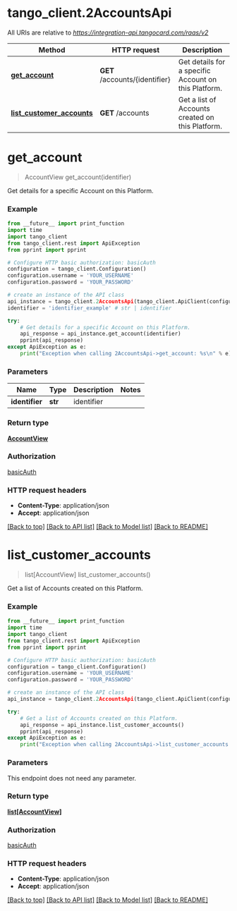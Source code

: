 # tango_client.2AccountsApi

All URIs are relative to *https://integration-api.tangocard.com/raas/v2*

Method | HTTP request | Description
------------- | ------------- | -------------
[**get_account**](2AccountsApi.md#get_account) | **GET** /accounts/{identifier} | Get details for a specific Account on this Platform.
[**list_customer_accounts**](2AccountsApi.md#list_customer_accounts) | **GET** /accounts | Get a list of Accounts created on this Platform.


# **get_account**
> AccountView get_account(identifier)

Get details for a specific Account on this Platform.

### Example
```python
from __future__ import print_function
import time
import tango_client
from tango_client.rest import ApiException
from pprint import pprint

# Configure HTTP basic authorization: basicAuth
configuration = tango_client.Configuration()
configuration.username = 'YOUR_USERNAME'
configuration.password = 'YOUR_PASSWORD'

# create an instance of the API class
api_instance = tango_client.2AccountsApi(tango_client.ApiClient(configuration))
identifier = 'identifier_example' # str | identifier

try:
    # Get details for a specific Account on this Platform.
    api_response = api_instance.get_account(identifier)
    pprint(api_response)
except ApiException as e:
    print("Exception when calling 2AccountsApi->get_account: %s\n" % e)
```

### Parameters

Name | Type | Description  | Notes
------------- | ------------- | ------------- | -------------
 **identifier** | **str**| identifier | 

### Return type

[**AccountView**](AccountView.md)

### Authorization

[basicAuth](../README.md#basicAuth)

### HTTP request headers

 - **Content-Type**: application/json
 - **Accept**: application/json

[[Back to top]](#) [[Back to API list]](../README.md#documentation-for-api-endpoints) [[Back to Model list]](../README.md#documentation-for-models) [[Back to README]](../README.md)

# **list_customer_accounts**
> list[AccountView] list_customer_accounts()

Get a list of Accounts created on this Platform.

### Example
```python
from __future__ import print_function
import time
import tango_client
from tango_client.rest import ApiException
from pprint import pprint

# Configure HTTP basic authorization: basicAuth
configuration = tango_client.Configuration()
configuration.username = 'YOUR_USERNAME'
configuration.password = 'YOUR_PASSWORD'

# create an instance of the API class
api_instance = tango_client.2AccountsApi(tango_client.ApiClient(configuration))

try:
    # Get a list of Accounts created on this Platform.
    api_response = api_instance.list_customer_accounts()
    pprint(api_response)
except ApiException as e:
    print("Exception when calling 2AccountsApi->list_customer_accounts: %s\n" % e)
```

### Parameters
This endpoint does not need any parameter.

### Return type

[**list[AccountView]**](AccountView.md)

### Authorization

[basicAuth](../README.md#basicAuth)

### HTTP request headers

 - **Content-Type**: application/json
 - **Accept**: application/json

[[Back to top]](#) [[Back to API list]](../README.md#documentation-for-api-endpoints) [[Back to Model list]](../README.md#documentation-for-models) [[Back to README]](../README.md)

